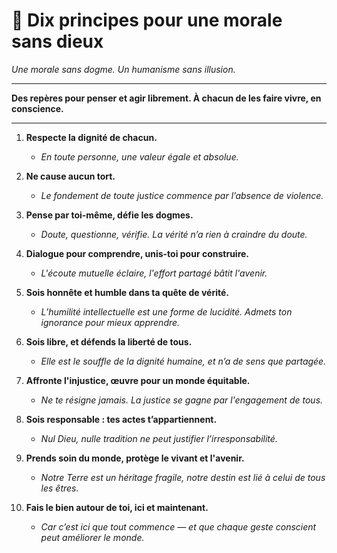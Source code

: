 # 📜 Dix principes pour une morale sans dieux

*Une morale sans dogme. Un humanisme sans illusion.*

---

**Des repères pour penser et agir librement. À chacun de les faire vivre, en conscience.**

---

1.  **Respecte la dignité de chacun.**
    *   *En toute personne, une valeur égale et absolue.*

2.  **Ne cause aucun tort.**
    *   *Le fondement de toute justice commence par l’absence de violence.*

3.  **Pense par toi-même, défie les dogmes.**
    *   *Doute, questionne, vérifie. La vérité n’a rien à craindre du doute.*

4.  **Dialogue pour comprendre, unis-toi pour construire.**
    *   *L'écoute mutuelle éclaire, l'effort partagé bâtit l'avenir.*

5.  **Sois honnête et humble dans ta quête de vérité.**
    *   *L’humilité intellectuelle est une forme de lucidité. Admets ton ignorance pour mieux apprendre.*

6.  **Sois libre, et défends la liberté de tous.**
    *   *Elle est le souffle de la dignité humaine, et n’a de sens que partagée.*

7.  **Affronte l'injustice, œuvre pour un monde équitable.**
    *   *Ne te résigne jamais. La justice se gagne par l'engagement de tous.*

8.  **Sois responsable : tes actes t’appartiennent.**
    *   *Nul Dieu, nulle tradition ne peut justifier l’irresponsabilité.*

9.  **Prends soin du monde, protège le vivant et l'avenir.**
    *   *Notre Terre est un héritage fragile, notre destin est lié à celui de tous les êtres.*

10. **Fais le bien autour de toi, ici et maintenant.**
    *   *Car c’est ici que tout commence — et que chaque geste conscient peut améliorer le monde.*

